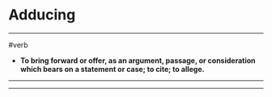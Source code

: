 # Adducing
---
#verb
- **To bring forward or offer, as an argument, passage, or consideration which bears on a statement or case; to cite; to allege.**
---
---
